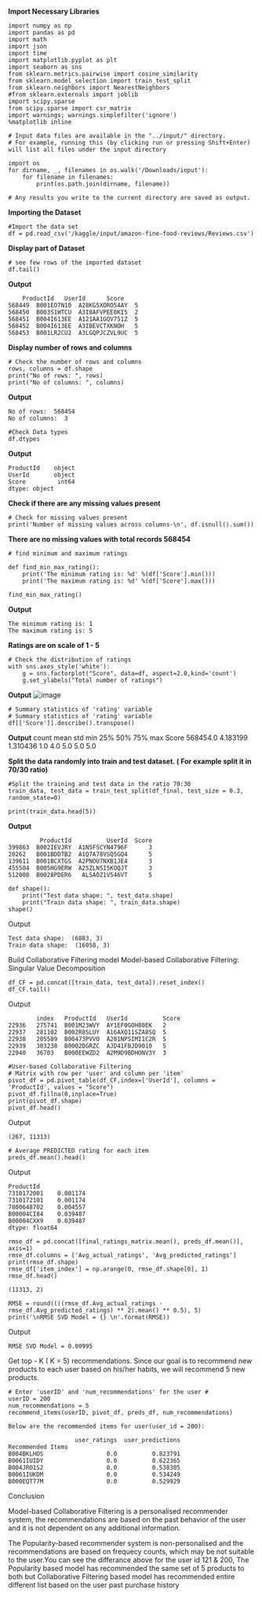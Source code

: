 **Import Necessary Libraries**
```
import numpy as np
import pandas as pd
import math
import json
import time
import matplotlib.pyplot as plt
import seaborn as sns
from sklearn.metrics.pairwise import cosine_similarity
from sklearn.model_selection import train_test_split
from sklearn.neighbors import NearestNeighbors
#from sklearn.externals import joblib
import scipy.sparse
from scipy.sparse import csr_matrix
import warnings; warnings.simplefilter('ignore')
%matplotlib inline

# Input data files are available in the "../input/" directory.
# For example, running this (by clicking run or pressing Shift+Enter) will list all files under the input directory

import os
for dirname, _, filenames in os.walk('/Downloads/input'):
    for filename in filenames:
        print(os.path.join(dirname, filename))

# Any results you write to the current directory are saved as output.
```
**Importing the Dataset**
```
#Import the data set
df = pd.read_csv('/kaggle/input/amazon-fine-food-reviews/Reviews.csv')
```
**Display part of Dataset**
```
# see few rows of the imported dataset
df.tail()
```
**Output**
```
 	ProductId 	UserId 		Score
568449 	B001EO7N10 	A28KG5XORO54AY 	5
568450 	B003S1WTCU 	A3I8AFVPEE8KI5 	2
568451 	B004I613EE 	A121AA1GQV751Z 	5
568452 	B004I613EE 	A3IBEVCTXKNOH 	5
568453 	B001LR2CU2 	A3LGQPJCZVL9UC 	5
```
**Display number of rows and columns**
```
# Check the number of rows and columns
rows, columns = df.shape
print("No of rows: ", rows) 
print("No of columns: ", columns) 
```
**Output**
```
No of rows:  568454
No of columns:  3
```
```
#Check Data types
df.dtypes
```
**Output**
```
ProductId    object
UserId       object
Score         int64
dtype: object
```
**Check if there are any missing values present**
```
# Check for missing values present
print('Number of missing values across columns-\n', df.isnull().sum())
```
**There are no missing values with total records 568454**

```
# find minimum and maximum ratings 

def find_min_max_rating():
    print('The minimum rating is: %d' %(df['Score'].min()))
    print('The maximum rating is: %d' %(df['Score'].max()))
    
find_min_max_rating() 
```
**Output**
```
The minimum rating is: 1
The maximum rating is: 5
```
**Ratings are on scale of 1 - 5**
```
# Check the distribution of ratings 
with sns.axes_style('white'):
    g = sns.factorplot("Score", data=df, aspect=2.0,kind='count')
    g.set_ylabels("Total number of ratings")
```
**Output**
![image](https://user-images.githubusercontent.com/10477414/212487413-dded37f9-e5b7-479a-b08b-63cb70498b90.png)

```
# Summary statistics of 'rating' variable
# Summary statistics of 'rating' variable
df[['Score']].describe().transpose()
```
**Output**
 	count 		mean 		std 		min 	25% 	50% 	75% 	max
Score 	568454.0 	4.183199 	1.310436 	1.0 	4.0 	5.0 	5.0 	5.0

**Split the data randomly into train and test dataset. 
( For example split it in 70/30 ratio)**
```
#Split the training and test data in the ratio 70:30
train_data, test_data = train_test_split(df_final, test_size = 0.3, random_state=0)

print(train_data.head(5))
```
**Output**
```
         ProductId          UserId  Score
399863  B002IEVJRY  A1N5FSCYN4796F      3
20262   B001BDDTB2  A1Q7A78VSQ5GQ4      5
139611  B001BCXTGS  A2PNOU7NXB1JE4      3
455504  B005HG9ERW  A2SZLNSI5KOQJT      3
512008  B0028PDER6   ALSAOZ1V546VT      5
```
```
def shape():
    print("Test data shape: ", test_data.shape)
    print("Train data shape: ", train_data.shape)
shape()
```
Output
```
Test data shape:  (6883, 3)
Train data shape:  (16058, 3)
```

Build Collaborative Filtering model
Model-based Collaborative Filtering: Singular Value Decomposition
```
df_CF = pd.concat([train_data, test_data]).reset_index()
df_CF.tail()
```

Output
```
	    index 	ProductId 	UserId 	        Score
22936 	275741 	B001M23WVY 	AY1EF0GOH80EK 	2
22937 	281102 	B002R8SLUY 	A16AXQ11SZA8SQ 	5
22938 	205589 	B00473PVVO 	A281NPSIMI1C2R 	5
22939 	303238 	B0002DGRZC 	AJD41FBJD9010 	5
22940 	36703 	B000EEWZD2 	A2M9D9BDHONV3Y 	3
```

```
#User-based Collaborative Filtering
# Matrix with row per 'user' and column per 'item' 
pivot_df = pd.pivot_table(df_CF,index=['UserId'], columns = 'ProductId', values = "Score")
pivot_df.fillna(0,inplace=True)
print(pivot_df.shape)
pivot_df.head()
```
Output
```
(267, 11313)
```
```
# Average PREDICTED rating for each item
preds_df.mean().head()
```
Output
```
ProductId
7310172001    0.001174
7310172101    0.001174
7800648702    0.004557
B00004CI84    0.039487
B00004CXX9    0.039487
dtype: float64
```

```
rmse_df = pd.concat([final_ratings_matrix.mean(), preds_df.mean()], axis=1)
rmse_df.columns = ['Avg_actual_ratings', 'Avg_predicted_ratings']
print(rmse_df.shape)
rmse_df['item_index'] = np.arange(0, rmse_df.shape[0], 1)
rmse_df.head()
```

```
(11313, 2)
```
```
RMSE = round((((rmse_df.Avg_actual_ratings - rmse_df.Avg_predicted_ratings) ** 2).mean() ** 0.5), 5)
print('\nRMSE SVD Model = {} \n'.format(RMSE))
```
Output
```
RMSE SVD Model = 0.00995 
```

Get top - K ( K = 5) recommendations. Since our goal is to recommend new products to each user based on his/her habits, we will recommend 5 new products.

```
# Enter 'userID' and 'num_recommendations' for the user #
userID = 200
num_recommendations = 5
recommend_items(userID, pivot_df, preds_df, num_recommendations)
```
```
Below are the recommended items for user(user_id = 200):

                   user_ratings  user_predictions
Recommended Items                                
B004BKLHOS                  0.0          0.823791
B0061IUIDY                  0.0          0.622365
B004JRO1S2                  0.0          0.538305
B0061IUKDM                  0.0          0.534249
B000EQT77M                  0.0          0.529929
```


Conclusion

Model-based Collaborative Filtering is a personalised recommender system, the recommendations are based on the past behavior of the user and it is not dependent on any additional information.

The Popularity-based recommender system is non-personalised and the recommendations are based on frequecy counts, which may be not suitable to the user.You can see the differance above for the user id 121 & 200, The Popularity based model has recommended the same set of 5 products to both but Collaborative Filtering based model has recommended entire different list based on the user past purchase history






